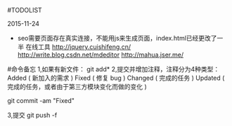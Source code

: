 #TODOLIST 

2015-11-24
- seo需要页面存在真实连接，不能用js来生成页面，index.html已经更改了一半
在线工具
http://jquery.cuishifeng.cn/
http://write.blog.csdn.net/mdeditor
http://mahua.jser.me/


#命令备忘
1,如果有新文件：
git add*
2,提交并增加注释，注释分为4种类型：
Added ( 新加入的需求 )
Fixed ( 修复 bug )
Changed ( 完成的任务 )
Updated ( 完成的任务，或者由于第三方模块变化而做的变化 )

git commit -am "Fixed"

3,提交
git push -f